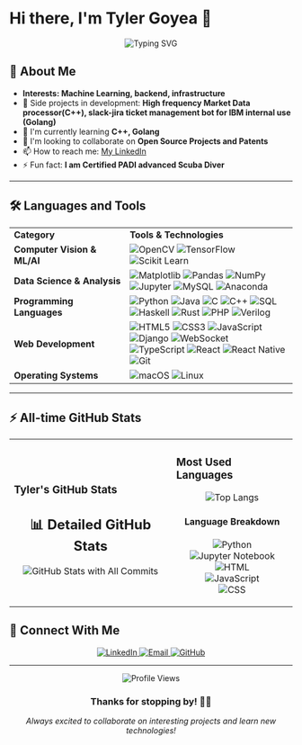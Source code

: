 # Hi there, I'm Tyler Goyea 👋

<div align="center">
  <img src="https://readme-typing-svg.herokuapp.com?font=Fira+Code&pause=1000&color=58A6FF&center=true&vCenter=true&width=435&lines=println;System.out.println;print;yeild+internship" alt="Typing SVG" />
</div>

## 🚀 About Me

- **Interests: Machine Learning, backend, infrastructure**
- 🔭 Side projects in development: **High frequency Market Data processor(C++), slack-jira ticket management bot for IBM internal use (Golang)**
- 🌱 I'm currently learning **C++, Golang**
- 👯 I'm looking to collaborate on **Open Source Projects and Patents**
- 📫 How to reach me: <a href="https://linkedin.com/in/tylergoyea">
   My LinkedIn
  </a>
- ⚡ Fun fact: **I am Certified PADI advanced Scuba Diver**

---

## 🛠️ Languages and Tools

<div align="center">
<table>
<tr>
<td><b>Category</b></td>
<td><b>Tools & Technologies</b></td>
</tr>

<tr>
<td><b>Computer Vision & ML/AI</b></td>
<td>
  <img src="https://img.shields.io/badge/OpenCV-27338e?style=for-the-badge&logo=OpenCV&logoColor=white" alt="OpenCV" />
  <img src="https://img.shields.io/badge/TensorFlow-FF6F00?style=for-the-badge&logo=tensorflow&logoColor=white" alt="TensorFlow" />
  <img src="https://img.shields.io/badge/scikit_learn-F7931E?style=for-the-badge&logo=scikit-learn&logoColor=white" alt="Scikit Learn" />
</td>
</tr>

<tr>
<td><b>Data Science & Analysis</b></td>
<td>
  <img src="https://img.shields.io/badge/Matplotlib-11557c?style=for-the-badge&logo=python&logoColor=white" alt="Matplotlib" />
  <img src="https://img.shields.io/badge/Pandas-2C2D72?style=for-the-badge&logo=pandas&logoColor=white" alt="Pandas" />
  <img src="https://img.shields.io/badge/Numpy-777BB4?style=for-the-badge&logo=numpy&logoColor=white" alt="NumPy" />
  <br/>
  <img src="https://img.shields.io/badge/Jupyter-F37626.svg?&style=for-the-badge&logo=Jupyter&logoColor=white" alt="Jupyter" />
  <img src="https://img.shields.io/badge/MySQL-005C84?style=for-the-badge&logo=mysql&logoColor=white" alt="MySQL" />
    <img src="https://img.shields.io/badge/Anaconda-44A833?style=for-the-badge&logo=anaconda&logoColor=white" alt="Anaconda" />
</td>
</tr>

<tr>
<td><b>Programming Languages</b></td>
<td>
  <img src="https://img.shields.io/badge/Python-FFD43B?style=for-the-badge&logo=python&logoColor=blue" alt="Python" />
  <img src="https://img.shields.io/badge/Java-ED8B00?style=for-the-badge&logo=openjdk&logoColor=white" alt="Java" />
  <img src="https://img.shields.io/badge/C-00599C?style=for-the-badge&logo=c&logoColor=white" alt="C" />
  <img src="https://img.shields.io/badge/C%2B%2B-00599C?style=for-the-badge&logo=c%2B%2B&logoColor=white" alt="C++" />
  <img src="https://img.shields.io/badge/SQL-4479A1?style=for-the-badge&logo=mysql&logoColor=white" alt="SQL" />
  <br/>
  <img src="https://img.shields.io/badge/Haskell-5D4F85?style=for-the-badge&logo=haskell&logoColor=white" alt="Haskell" />
  <img src="https://img.shields.io/badge/Rust-000000?style=for-the-badge&logo=rust&logoColor=white" alt="Rust" />
  <img src="https://img.shields.io/badge/PHP-777BB4?style=for-the-badge&logo=php&logoColor=white" alt="PHP" />
  <img src="https://img.shields.io/badge/Verilog-FF6B35?style=for-the-badge&logo=v&logoColor=white" alt="Verilog" />
</td>
</tr>

<tr>
<td><b>Web Development</b></td>
<td>
  <img src="https://img.shields.io/badge/HTML5-E34F26?style=for-the-badge&logo=html5&logoColor=white" alt="HTML5" />
  <img src="https://img.shields.io/badge/CSS3-1572B6?style=for-the-badge&logo=css3&logoColor=white" alt="CSS3" />
  <img src="https://img.shields.io/badge/JavaScript-323330?style=for-the-badge&logo=javascript&logoColor=F7DF1E" alt="JavaScript" />
  <br/>
  <img src="https://img.shields.io/badge/Django-092E20?style=for-the-badge&logo=django&logoColor=white" alt="Django" />
  <img src="https://img.shields.io/badge/WebSocket-000000?style=for-the-badge&logo=socket.io&logoColor=white" alt="WebSocket" />
  <br/>
  <img src="https://img.shields.io/badge/TypeScript-007ACC?style=for-the-badge&logo=typescript&logoColor=white" alt="TypeScript" />
  <img src="https://img.shields.io/badge/React-20232A?style=for-the-badge&logo=react&logoColor=61DAFB" alt="React" />
  <img src="https://img.shields.io/badge/React_Native-20232A?style=for-the-badge&logo=react&logoColor=61DAFB" alt="React Native" />
  <br/>
  <img src="https://img.shields.io/badge/GIT-E44C30?style=for-the-badge&logo=git&logoColor=white" alt="Git" />
</td>
</tr>

<tr>
<td><b>Operating Systems</b></td>
<td>
  <img src="https://img.shields.io/badge/macOS-000000?style=for-the-badge&logo=apple&logoColor=white" alt="macOS" />
  <img src="https://img.shields.io/badge/Linux-FCC624?style=for-the-badge&logo=linux&logoColor=black" alt="Linux" />
</td>
</tr>

</table>
</div>

---

## ⚡ All-time GitHub Stats

<div align="center">
<table>
<tr>
<td>

### Tyler's GitHub Stats
<div align="center">

## 📊 Detailed GitHub Stats

<div align="center">
  <img src="https://github-readme-stats.vercel.app/api?username=TylerG21566&show_icons=true&theme=github_dark&hide_border=true&bg_color=0D1117&title_color=58A6FF&icon_color=79C0FF&text_color=C9D1D9&rank_icon=github&include_all_commits=true&count_private=true" alt="GitHub Stats with All Commits" />
</div>

</div>

</td>
<td>

### Most Used Languages
<div align="center">

![Top Langs](https://github-readme-stats.vercel.app/api/top-langs/?username=TylerG21566&layout=compact&theme=github_dark&hide_border=true&bg_color=0D1117&title_color=58A6FF&text_color=C9D1D9)

#### Language Breakdown
![Python](https://img.shields.io/badge/Python-44.49%25-3776AB?style=flat-square&logo=python&logoColor=white)
<br/>
![Jupyter Notebook](https://img.shields.io/badge/Jupyter%20Notebook-16.34%25-F37626?style=flat-square&logo=jupyter&logoColor=white)
<br/>
![HTML](https://img.shields.io/badge/HTML-14.50%25-E34F26?style=flat-square&logo=html5&logoColor=white)
<br/>
![JavaScript](https://img.shields.io/badge/JavaScript-13.39%25-F7DF1E?style=flat-square&logo=javascript&logoColor=black)
<br/>
![CSS](https://img.shields.io/badge/CSS-4.88%25-1572B6?style=flat-square&logo=css3&logoColor=white)

</div>

</td>
</tr>
</table>
</div>

<!--## 🏆 GitHub Achievements

<div align="center">
  <img src="https://github-profile-trophy.vercel.app/?username=TylerG21566&theme=github-dark&no-frame=true&no-bg=false&margin-w=4&column=7" alt="GitHub Trophies" />
</div>

## 🔥 Featured Repositories

<div align="center">
  <a href="https://github.com/TylerG21566/ml-projects">
    <img src="https://github-readme-stats.vercel.app/api/pin/?username=TylerG21566&repo=ml-projects&theme=github_dark&hide_border=true&bg_color=0D1117&title_color=58A6FF&text_color=C9D1D9" alt="ML Projects" />
  </a>
  <a href="https://github.com/TylerG21566/web-development">
    <img src="https://github-readme-stats.vercel.app/api/pin/?username=TylerG21566&repo=web-development&theme=github_dark&hide_border=true&bg_color=0D1117&title_color=58A6FF&text_color=C9D1D9" alt="Web Development" />
  </a>
</div>-->

## 🤝 Connect With Me

<div align="center">
  <a href="https://linkedin.com/in/tylergoyea">
    <img src="https://img.shields.io/badge/LinkedIn-0077B5?style=for-the-badge&logo=linkedin&logoColor=white" alt="LinkedIn" />
  </a>
  <a href="mailto:TylerGoyea@gmail.com">
    <img src="https://img.shields.io/badge/Gmail-D14836?style=for-the-badge&logo=gmail&logoColor=white" alt="Email" />
  </a>
  <a href="https://github.com/TylerG21566">
    <img src="https://img.shields.io/badge/GitHub-100000?style=for-the-badge&logo=github&logoColor=white" alt="GitHub" />
  </a>
</div>

---

<div align="center">
  <img src="https://komarev.com/ghpvc/?username=TylerG21566&color=58A6FF&style=flat-square&label=Profile+Views" alt="Profile Views" />
  
  ### Thanks for stopping by! 👨‍💻
  
  *Always excited to collaborate on interesting projects and learn new technologies!*
</div>
